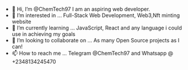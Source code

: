 - 👋 Hi, I’m @ChemTech97 I am an aspiring web developer.
- 👀 I’m interested in ... Full-Stack Web Development, Web3,Nft minting website
- 🌱 I’m currently learning ... JavaScript, React and any language i could use in achieving my goals 
- 💞️ I’m looking to collaborate on ... As many Open Source projects as I can!
- 📫 How to reach me ... Telegram @ChemTech97 and Whatsapp @ +2348134245470

<!---
ChemTech97/ChemTech97 is a ✨ special ✨ repository because its `README.md` (this file) appears on your GitHub profile.
You can click the Preview link to take a look at your changes.
--->
